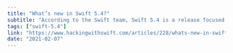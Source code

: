 ```yaml
---
title: "What’s new in Swift 5.4?"
subtitle: "According to the Swift team, Swift 5.4 is a release focused on quality and performance enhancements. However, it also adds important new features. In this post, Paul Hudson describes some of these new features, including result builders, a feature unofficially available since Swift 5.1 and previously known as function builders."
tags: ["swift-5.4"]
link: "https://www.hackingwithswift.com/articles/228/whats-new-in-swift-5-4"
date: "2021-02-07"
---
```


